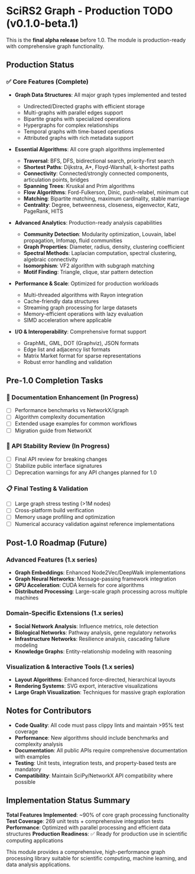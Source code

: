 # SciRS2 Graph - Production TODO (v0.1.0-beta.1)

This is the **final alpha release** before 1.0. The module is production-ready with comprehensive graph functionality.

## Production Status

### ✅ Core Features (Complete)
- **Graph Data Structures**: All major graph types implemented and tested
  - Undirected/Directed graphs with efficient storage
  - Multi-graphs with parallel edges support
  - Bipartite graphs with specialized operations
  - Hypergraphs for complex relationships
  - Temporal graphs with time-based operations
  - Attributed graphs with rich metadata support

- **Essential Algorithms**: All core graph algorithms implemented
  - **Traversal**: BFS, DFS, bidirectional search, priority-first search
  - **Shortest Paths**: Dijkstra, A*, Floyd-Warshall, k-shortest paths
  - **Connectivity**: Connected/strongly connected components, articulation points, bridges
  - **Spanning Trees**: Kruskal and Prim algorithms
  - **Flow Algorithms**: Ford-Fulkerson, Dinic, push-relabel, minimum cut
  - **Matching**: Bipartite matching, maximum cardinality, stable marriage
  - **Centrality**: Degree, betweenness, closeness, eigenvector, Katz, PageRank, HITS

- **Advanced Analytics**: Production-ready analysis capabilities
  - **Community Detection**: Modularity optimization, Louvain, label propagation, Infomap, fluid communities
  - **Graph Properties**: Diameter, radius, density, clustering coefficient
  - **Spectral Methods**: Laplacian computation, spectral clustering, algebraic connectivity
  - **Isomorphism**: VF2 algorithm with subgraph matching
  - **Motif Finding**: Triangle, clique, star pattern detection

- **Performance & Scale**: Optimized for production workloads
  - Multi-threaded algorithms with Rayon integration
  - Cache-friendly data structures
  - Streaming graph processing for large datasets
  - Memory-efficient operations with lazy evaluation
  - SIMD acceleration where applicable

- **I/O & Interoperability**: Comprehensive format support
  - GraphML, GML, DOT (Graphviz), JSON formats
  - Edge list and adjacency list formats
  - Matrix Market format for sparse representations
  - Robust error handling and validation

## Pre-1.0 Completion Tasks

### 🔄 Documentation Enhancement (In Progress)
- [ ] Performance benchmarks vs NetworkX/igraph
- [ ] Algorithm complexity documentation
- [ ] Extended usage examples for common workflows
- [ ] Migration guide from NetworkX

### 🔄 API Stability Review (In Progress)  
- [ ] Final API review for breaking changes
- [ ] Stabilize public interface signatures
- [ ] Deprecation warnings for any API changes planned for 1.0

### 📋 Final Testing & Validation
- [ ] Large graph stress testing (>1M nodes)
- [ ] Cross-platform build verification
- [ ] Memory usage profiling and optimization
- [ ] Numerical accuracy validation against reference implementations

## Post-1.0 Roadmap (Future)

### Advanced Features (1.x series)
- **Graph Embeddings**: Enhanced Node2Vec/DeepWalk implementations
- **Graph Neural Networks**: Message-passing framework integration
- **GPU Acceleration**: CUDA kernels for core algorithms
- **Distributed Processing**: Large-scale graph processing across multiple machines

### Domain-Specific Extensions (1.x series)
- **Social Network Analysis**: Influence metrics, role detection
- **Biological Networks**: Pathway analysis, gene regulatory networks
- **Infrastructure Networks**: Resilience analysis, cascading failure modeling
- **Knowledge Graphs**: Entity-relationship modeling with reasoning

### Visualization & Interactive Tools (1.x series)
- **Layout Algorithms**: Enhanced force-directed, hierarchical layouts
- **Rendering Systems**: SVG export, interactive visualizations
- **Large Graph Visualization**: Techniques for massive graph exploration

## Notes for Contributors

- **Code Quality**: All code must pass clippy lints and maintain >95% test coverage
- **Performance**: New algorithms should include benchmarks and complexity analysis
- **Documentation**: All public APIs require comprehensive documentation with examples
- **Testing**: Unit tests, integration tests, and property-based tests are mandatory
- **Compatibility**: Maintain SciPy/NetworkX API compatibility where possible

## Implementation Status Summary

**Total Features Implemented**: ~90% of core graph processing functionality
**Test Coverage**: 269 unit tests + comprehensive integration tests  
**Performance**: Optimized with parallel processing and efficient data structures
**Production Readiness**: ✅ Ready for production use in scientific computing applications

This module provides a comprehensive, high-performance graph processing library suitable for scientific computing, machine learning, and data analysis applications.